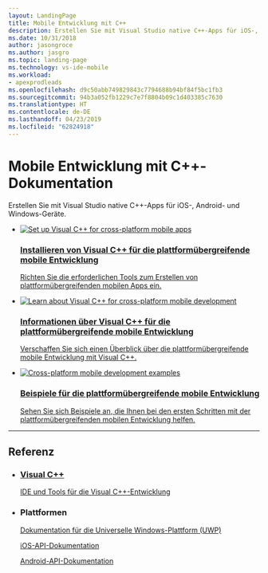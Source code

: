 ```yaml
---
layout: LandingPage
title: Mobile Entwicklung mit C++
description: Erstellen Sie mit Visual Studio native C++-Apps für iOS-, Android- und Windows-Geräte.
ms.date: 10/31/2018
author: jasongroce
ms.author: jasgro
ms.topic: landing-page
ms.technology: vs-ide-mobile
ms.workload:
- apexprodleads
ms.openlocfilehash: d9c50abb749829843c7794688b94bf84f5bc1fb3
ms.sourcegitcommit: 94b3a052fb1229c7e7f8804b09c1d403385c7630
ms.translationtype: HT
ms.contentlocale: de-DE
ms.lasthandoff: 04/23/2019
ms.locfileid: "62824918"
---
```

# <a name="mobile-development-with-c-documentation"></a>Mobile Entwicklung mit C++-Dokumentation

Erstellen Sie mit Visual Studio native C++-Apps für iOS-, Android- und Windows-Geräte.

<!-- markdownlint-disable MD033 -->

<ul class="panelContent cardsF">
    <li>
        <a href="/visualstudio/cross-platform/install-visual-cpp-for-cross-platform-mobile-development">
        <div class="cardSize">
            <div class="cardPadding">
                <div class="card">
                    <div class="cardImageOuter">
                        <div class="cardImage">
                            <img src="/media/common/i_setup.svg" alt="Set up Visual C++ for cross-platform mobile apps">
                        </div>
                    </div>
                    <div class="cardText">
                        <h3>Installieren von Visual C++ für die plattformübergreifende mobile Entwicklung</h3>
                        <p>Richten Sie die erforderlichen Tools zum Erstellen von plattformübergreifenden mobilen Apps ein.</p>
                    </div>
                </div>
            </div>
        </div>
        </a>
    </li>
    <li>
        <a href="/visualstudio/cross-platform/visual-cpp-for-cross-platform-mobile-development/">
        <div class="cardSize">
            <div class="cardPadding">
                <div class="card">
                    <div class="cardImageOuter">
                        <div class="cardImage">
                            <img src="/media/common/i_learn-about.svg" alt="Learn about Visual C++ for cross-platform mobile development">
                        </div>
                    </div>
                    <div class="cardText">
                        <h3>Informationen über Visual C++ für die plattformübergreifende mobile Entwicklung</h3>
                        <p>Verschaffen Sie sich einen Überblick über die plattformübergreifende mobile Entwicklung mit Visual C++.</p>
                    </div>
                </div>
            </div>
        </div>
        </a>
    </li>
    <li>
        <a href="/visualstudio/cross-platform/cross-platform-mobile-development-examples">
        <div class="cardSize">
            <div class="cardPadding">
                <div class="card">
                    <div class="cardImageOuter">
                        <div class="cardImage">
                            <img src="/media/common/i_xplat-code.svg" alt="Cross-platform mobile development examples">
                        </div>
                    </div>
                    <div class="cardText">
                        <h3>Beispiele für die plattformübergreifende mobile Entwicklung</h3>
                        <p>Sehen Sie sich Beispiele an, die Ihnen bei den ersten Schritten mit der plattformübergreifenden mobilen Entwicklung helfen.</p>
                    </div>
                </div>
            </div>
        </div>
        </a>
    </li>
</ul>

---
<h2>Referenz</h2>

<ul class="panelContent cardsW">
    <li>
        <div class="cardSize">
            <div class="cardPadding">
                <div class="card">
                    <div class="cardText">
                        <h3><a href="/cpp/visual-cpp-in-visual-studio">Visual C++</a></h3>
                        <p><a href="/cpp/ide/ide-and-tools-for-visual-cpp-development">IDE und Tools für die Visual C++-Entwicklung</a><p>
                    </div>
                </div>
            </div>
        </div>
    </li>
    <li>
        <div class="cardSize">
            <div class="cardPadding">
                <div class="card">
                    <div class="cardText">
                        <h3>Plattformen</h3>
                        <p><a href="/cpp/windows/universal-windows-apps-cpp">Dokumentation für die Universelle Windows-Plattform (UWP)</a></p>
                        <p><a href="https://developer.apple.com/reference">iOS-API-Dokumentation</a></p>
                        <p><a href="https://developer.android.com/guide/index.html">Android-API-Dokumentation</a></p>
                    </div>
                </div>
            </div>
        </div>
    </li>
</ul>
